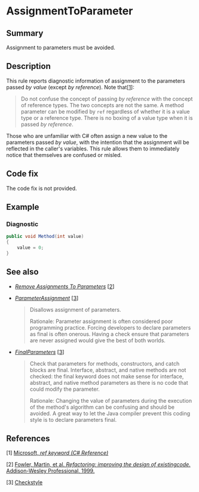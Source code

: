 # AssignmentToParameter

## Summary

Assignment to parameters must be avoided.

## Description

This rule reports diagnostic information of assignment to the parameters
passed _by value_ (except _by reference_). Note that\[[1](#ref1)\]:

> Do not confuse the concept of passing _by reference_ with the concept of
> reference types. The two concepts are not the same. A method parameter can be
> modified by `ref` regardless of whether it is a value type or a reference
> type. There is no boxing of a value type when it is passed _by reference_.

Those who are unfamiliar with C# often assign a new value to the parameters
passed _by value_, with the intention that the assignment will be reflected in
the caller's variables. This rule allows them to immediately notice that
themselves are confused or misled.

## Code fix

The code fix is not provided.

## Example

### Diagnostic

```csharp
public void Method(int value)
{
    value = 0;
}
```

## See also

- [_Remove Assignments To Parameters_][remove-assignments-to-parameters]
  \[[2](#ref2)\]

- [_ParameterAssignment_][parameter-assignment-checkstyle] \[[3](#ref3)\]

  > Disallows assignment of parameters.
  >
  > Rationale: Parameter assignment is often considered poor programming
  > practice. Forcing developers to declare parameters as final is often
  > onerous. Having a check ensure that parameters are never assigned would
  > give the best of both worlds.

- [_FinalParameters_][final-parameters-checkstyle] \[[3](#ref3)\]

  > Check that parameters for methods, constructors, and catch blocks are
  > final. Interface, abstract, and native methods are not checked: the final
  > keyword does not make sense for interface, abstract, and native method
  > parameters as there is no code that could modify the parameter.
  >
  > Rationale: Changing the value of parameters during the execution of the
  > method's algorithm can be confusing and should be avoided. A great way to
  > let the Java compiler prevent this coding style is to declare parameters
  > final.

## References

<a id="#ref1"></a>
[1] [Microsoft, _ref keyword (C# Reference)_][ref-keyword-microsoft]

<a id="#ref2"></a>
[2] [Fowler, Martin, et al. _Refactoring: improving the design of existingcode._
Addison-Wesley Professional, 1999.][book-refactoring]

<a id="#ref3"></a>
[3] [Checkstyle][checkstyle]

[final-Parameters-checkstyle]:
  http://checkstyle.sourceforge.net/config_misc.html#FinalParameters
[parameter-assignment-checkstyle]:
  http://checkstyle.sourceforge.net/config_coding.html#ParameterAssignment
[remove-assignments-to-parameters]:
  https://refactoring.com/catalog/removeAssignmentsToParameters.html
[ref-keyword-microsoft]:
  https://docs.microsoft.com/en-us/dotnet/csharp/language-reference/keywords/ref
[book-refactoring]:
  https://books.google.com/books?hl=en&lr=&id=UTgFCAAAQBAJ&oi=fnd&pg=PR7&dq=related:vnwrAmPEMgzFtM:scholar.google.com/&ots=WhUS8DZwaj&sig=VA7mXR3Ug6dn1uhQStZTVKYfSUw
[checkstyle]:
  http://checkstyle.sourceforge.net/

